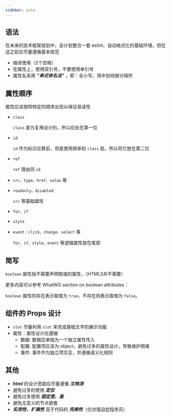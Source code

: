 ```yaml
---
sidebar: auto
---
```



## 语法
在未来的技术框架规划中，会计划整合一套 eslint、自动格式化的基础环境，但在这之前应尽量遵循基本规范
- 缩进使用（2个空格）
- 在属性上，使用双引号，不要使用单引号
- 属性名采用 ***“串式命名法”*** ，即：全小写，用中划线做分隔符

## 属性顺序
属性应该按照特定的顺序出现以保证易读性
- ```class```

  ```class``` 是为复用设计的，所以应处在第一位
- ```id```

  ```id``` 作为标识应靠前，但是使用频率较 ```class```  低，所以将它放在第二位
- ```ref```

  ```ref``` 理由同 ```id```
- ```src，type，href，value``` 等
- ```readonly，disabled```

  ```src``` 等基础属性
- ```for，if```
- ```style```
- ```event：click，change，select``` 等
  
  ```for、if、style、event``` 等逻辑属性放在尾部

## 简写
```boolean``` 属性指不需要声明取值的属性，（HTML5并不需要）

更多内容可以参考 WhatWG section on boolean attributes：

```boolean``` 属性的存在表示取值为 ```true```，不存在则表示取值为 ```false```。

## 组件的 Props 设计
- ```slot``` 尽量利用 ```slot``` 来完成基础文字的展示功能
- 属性：属性设计应遵循
  - 数据: 数据应单独为一个独立属性传入
  - 配置: 配置项应该为 object，避免过多的属性设计，导致维护困难
  - 事件: 事件作为独立项交互，并遵循语义化规则

## 其他
- ***html*** 的设计思路应尽量遵循 ***文档流***
- 避免过多的使用 ***定位***
- 避免过多使用 ***固定宽、高***
- 避免无意义的节点嵌套
- ***实用性、扩展性*** 高于代码的 ***完美性***（仅对强迫症程序员）
